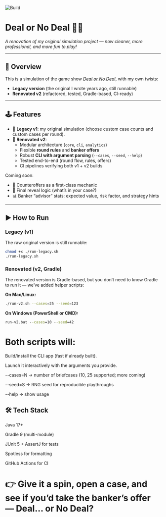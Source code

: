 ![Build](https://github.com/Amit-F/DealorNoDeal/actions/workflows/build.yml/badge.svg)

# Deal or No Deal 🎲💼  
*A renovation of my original simulation project — now cleaner, more professional, and more fun to play!*

---

## 🌟 Overview
This is a simulation of the game show [*Deal or No Deal*](https://en.wikipedia.org/wiki/Deal_or_No_Deal), with my own twists:  
- **Legacy version** (the original I wrote years ago, still runnable)  
- **Renovated v2** (refactored, tested, Gradle-based, CI-ready)

---

## 🕹 Features
- 🎒 **Legacy v1**: my original simulation (choose custom case counts and custom cases per round).  
- 🚀 **Renovated v2**:
  - Modular architecture (`core`, `cli`, `analytics`)  
  - Flexible **round rules** and **banker offers**  
  - Robust **CLI with argument parsing** (`--cases`, `--seed`, `--help`)  
  - Tested end-to-end (round flow, rules, offers)  
  - CI pipelines verifying both v1 + v2 builds  

Coming soon:
- 💼 Counteroffers as a first-class mechanic  
- 🎉 Final reveal logic (what’s in your case?)  
- 📊 Banker “advisor” stats: expected value, risk factor, and strategy hints  

---

## ▶️ How to Run

### Legacy (v1)
The raw original version is still runnable:

```bash
chmod +x ./run-legacy.sh
./run-legacy.sh
```


### Renovated (v2, Gradle)

The renovated version is Gradle-based, but you don’t need to know Gradle to run it — we’ve added helper scripts:

**On Mac/Linux:**
```bash
./run-v2.sh --cases=25 --seed=123
```

**On Windows (PowerShell or CMD):**
```bat
run-v2.bat --cases=10 --seed=42
```

# Both scripts will:

Build/install the CLI app (fast if already built).

Launch it interactively with the arguments you provide.

--cases=N → number of briefcases (10, 25 supported; more coming)

--seed=S → RNG seed for reproducible playthroughs

--help → show usage

## 🛠️ Tech Stack

Java 17+

Gradle 9 (multi-module)

JUnit 5 + AssertJ for tests

Spotless for formatting

GitHub Actions for CI



# 👉 Give it a spin, open a case, and see if you’d take the banker’s offer — Deal… or No Deal?
